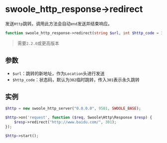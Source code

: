 # swoole_http_response->redirect

发送`Http`跳转。调用此方法会自动`end`发送并结束响应。

```php
function swoole_http_response->redirect(string $url, int $http_code = 302);
```

> 需要`2.2.0`或更高版本

参数
----
* `$url`：跳转的新地址，作为`Location`头进行发送
* `$http_code`：状态码，默认为`302`临时跳转，传入`301`表示永久跳转

实例
----
```php
$http = new swoole_http_server("0.0.0.0", 9501, SWOOLE_BASE);

$http->on('request', function ($req, Swoole\Http\Response $resp) {
    $resp->redirect("http://www.baidu.com/", 301);
});

$http->start();
```